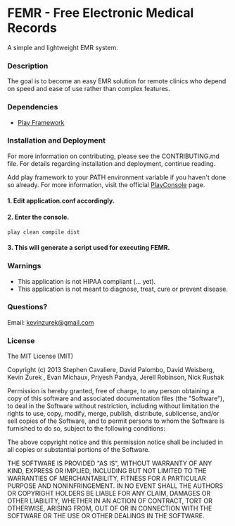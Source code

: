 # FEMR - Free Electronic Medical Records

A simple and lightweight EMR system.

### Description

The goal is to become an easy EMR solution for remote clinics who depend on speed and ease of use rather than complex features.

### Dependencies

* [Play Framework](http://www.playframework.com/)

### Installation and Deployment

For more information on contributing, please see the CONTRIBUTING.md file. For details regarding installation and deployment, continue reading.

Add play framework to your PATH environment variable if you haven't done so already. For more information, visit the official [PlayConsole](http://www.playframework.com/documentation/2.1.x/PlayConsole) page.

#### 1. Edit application.conf accordingly.
#### 2. Enter the console.
    play clean compile dist
#### 3. This will generate a script used for executing FEMR.

### Warnings

* This application is not HIPAA compliant (... yet).
* This application is not meant to diagnose, treat, cure or prevent disease.

### Questions?

Email: kevinzurek@gmail.com

### License

The MIT License (MIT)

Copyright (c) 2013 Stephen Cavaliere, David Palombo, David Weisberg, Kevin Zurek , Evan Michaux, Priyesh Pandya, Jerell Robinson, Nick Rushak

Permission is hereby granted, free of charge, to any person obtaining a copy of
this software and associated documentation files (the "Software"), to deal in
the Software without restriction, including without limitation the rights to
use, copy, modify, merge, publish, distribute, sublicense, and/or sell copies of
the Software, and to permit persons to whom the Software is furnished to do so,
subject to the following conditions:

The above copyright notice and this permission notice shall be included in all
copies or substantial portions of the Software.

THE SOFTWARE IS PROVIDED "AS IS", WITHOUT WARRANTY OF ANY KIND, EXPRESS OR
IMPLIED, INCLUDING BUT NOT LIMITED TO THE WARRANTIES OF MERCHANTABILITY, FITNESS
FOR A PARTICULAR PURPOSE AND NONINFRINGEMENT. IN NO EVENT SHALL THE AUTHORS OR
COPYRIGHT HOLDERS BE LIABLE FOR ANY CLAIM, DAMAGES OR OTHER LIABILITY, WHETHER
IN AN ACTION OF CONTRACT, TORT OR OTHERWISE, ARISING FROM, OUT OF OR IN
CONNECTION WITH THE SOFTWARE OR THE USE OR OTHER DEALINGS IN THE SOFTWARE.
